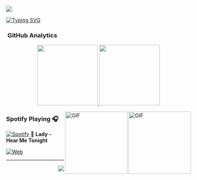 <img src="https://user-images.githubusercontent.com/73097560/115834477-dbab4500-a447-11eb-908a-139a6edaec5c.gif">

[![Typing SVG](https://readme-typing-svg.herokuapp.com/?color=00C2D4&size=35&center=true&vCenter=true&width=1000&lines=Welcome+to+my+GitHub+profile!;My+name+is+Isvi+Castillo;I'm+a+Software+Development+Engineering+student)](https://git.io/typing-svg)


###  &nbsp;GitHub Analytics

<p align="center">
  <a href="https://github.com/IsviCastillo">
    <img height="165em" src="https://github-readme-stats.vercel.app/api?username=IsviCastillo&show_icons=true&theme=algolia&include_all_commits=true&count_private=true"/>
    <img height="165em" src="https://github-readme-stats.vercel.app/api/top-langs/?username=IsviCastillo&layout=compact&langs_count=8&theme=algolia"/>
  </a>
</p>

<img align="right" alt="GIF" height="170px" src="https://media.giphy.com/media/J5B1Y8QZnzXXbLQIBu/giphy.gif" />

<img align="right" alt="GIF" height="170px" src="https://media.giphy.com/media/J5B1Y8QZnzXXbLQIBu/giphy.gif" />

### Spotify Playing 🎧

[![Spotify](https://img.shields.io/badge/Spotify-1ED760?style=for-the-badge&logo=spotify&logoColor=white)](https://open.spotify.com/track/49X0LAl6faAusYq02PRAY6?si=2c835d10f7d44a7f)
🎵 **Lady - Hear Me Tonight**

[![Web](https://img.shields.io/badge/🔊_Listen_Here-00B4D8?style=for-the-badge)](https://open.spotify.com/track/49X0LAl6faAusYq02PRAY6?si=2c835d10f7d44a7f)

---
<img align="right" src="http://estruyf-github.azurewebsites.net/api/VisitorHit?user=IsviCastillo&repo=IsviCastillo&countColorcountColor&countColor=%2300B4D8"/>

